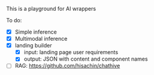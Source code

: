 This is a playground for AI wrappers

To do:

- [x] Simple inference
- [x] Multimodal inference
- [x] landing builder
  - [x] input: landing page user requirements
  - [x] output: JSON with content and component names
- [ ] RAG: https://github.com/hisachin/chathive